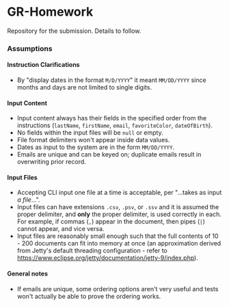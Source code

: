 # GR-Homework

Repository for the submission. Details to follow.

### Assumptions

#### Instruction Clarifications

- By "display dates in the format `M/D/YYYY`" it meant `MM/DD/YYYY` since months and days are not
  limited to single digits.

#### Input Content

- Input content always has their fields in the specified order from the instructions (`lastName`,
  `firstName`, `email`, `favoriteColor`, `dateOfBirth`).
- No fields within the input files will be `null` or empty.
- File format delimiters won't appear inside data values.
- Dates as input to the system are in the form `MM/DD/YYYY`.
- Emails are unique and can be keyed on; duplicate emails result in overwriting prior record.

#### Input Files

- Accepting CLI input one file at a time is acceptable, per "...takes as input _a file_...".
- Input files can have extensions `.csv`, `.psv`, or `.ssv` and it is assumed the proper delimiter,
  and **only** the proper delimiter, is used correctly in each. For example, if commas (`,`) appear
  in the document, then pipes (`|`) cannot appear, and vice versa.
- Input files are reasonably small enough such that the full contents of 10 - 200 documents can fit
  into memory at once (an approximation derived from Jetty's default threading configuration -
  refer to https://www.eclipse.org/jetty/documentation/jetty-9/index.php).

#### General notes

- If emails are unique, some ordering options aren't very useful and tests won't actually be able to
prove the ordering works.
